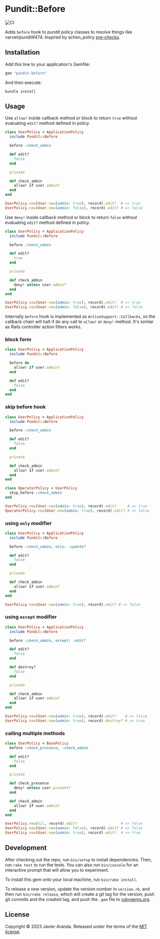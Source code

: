 # Pundit::Before

![CI](https://github.com/javierav/pundit-before/workflows/CI/badge.svg)

Adds `before` hook to pundit policy classes to resolve things like varvet/pundit#474. Inspired by action_policy
[pre-checks](https://actionpolicy.evilmartians.io/#/pre_checks).

## Installation

Add this line to your application's Gemfile:

```ruby
gem "pundit-before"
```

And then execute:

```shell
bundle install
```

## Usage

Use `allow!` inside callback method or block to return `true` without evaluating `edit?` method defined in policy.

```ruby
class UserPolicy < ApplicationPolicy
  include Pundit::Before

  before :check_admin

  def edit?
    false
  end

  private

  def check_admin
    allow! if user.admin?
  end
end

UserPolicy.new(User.new(admin: true), record).edit?  # => true
UserPolicy.new(User.new(admin: false), record).edit? # => false
```

Use `deny!` inside callback method or block to return `false` without evaluating `edit?` method defined in policy.

```ruby
class UserPolicy < ApplicationPolicy
  include Pundit::Before

  before :check_admin

  def edit?
    true
  end

  private

  def check_admin
    deny! unless user.admin?
  end
end

UserPolicy.new(User.new(admin: true), record).edit?  # => true
UserPolicy.new(User.new(admin: false), record).edit? # => false
```

Internally `before` hook is implemented as `ActiveSupport::Callbacks`, so the callback chain will halt if do any call to
`allow!` or `deny!` method. It's similar as Rails controller action filters works.

### block form

```ruby
class UserPolicy < ApplicationPolicy
  include Pundit::Before

  before do
    allow! if user.admin?
  end

  def edit?
    false
  end
end
```

### skip before hook

```ruby
class UserPolicy < ApplicationPolicy
  include Pundit::Before

  before :check_admin

  def edit?
    false
  end

  private

  def check_admin
    allow! if user.admin?
  end
end

class OperatorPolicy < UserPolicy
  skip_before :check_admin
end

UserPolicy.new(User.new(admin: true), record).edit?     # => true
OperatorPolicy.new(User.new(admin: true), record).edit? # => false
```

### using `only` modifier

```ruby
class UserPolicy < ApplicationPolicy
  include Pundit::Before

  before :check_admin, only: :update?

  def edit?
    false
  end

  private

  def check_admin
    allow! if user.admin?
  end
end

UserPolicy.new(User.new(admin: true), record).edit? # => false
```

### using `except` modifier

```ruby
class UserPolicy < ApplicationPolicy
  include Pundit::Before

  before :check_admin, except: :edit?

  def edit?
    false
  end

  def destroy?
    false
  end

  private

  def check_admin
    allow! if user.admin?
  end
end

UserPolicy.new(User.new(admin: true), record).edit?    # => false
UserPolicy.new(User.new(admin: true), record).destroy? # => true
```

### calling multiple methods

```ruby
class UserPolicy < BasePolicy
  before :check_presence, :check_admin

  def edit?
    false
  end

  private

  def check_presence
    deny! unless user.present?
  end

  def check_admin
    allow! if user.admin?
  end
end

UserPolicy.new(nil, record).edit?                    # => false
UserPolicy.new(User.new(admin: false), record).edit? # => false
UserPolicy.new(User.new(admin: true), record).edit?  # => true
```

## Development

After checking out the repo, run `bin/setup` to install dependencies. Then, run `rake test` to run the tests.
You can also run `bin/console` for an interactive prompt that will allow you to experiment.

To install this gem onto your local machine, run `bin/rake install`.

To release a new version, update the version number in `version.rb`, and then run `bin/rake release`,
which will create a git tag for the version, push git commits and the created tag, and push the `.gem` file to
[rubygems.org](https://rubygems.org).

## License

Copyright © 2023 Javier Aranda. Released under the terms of the [MIT license](LICENSE).
